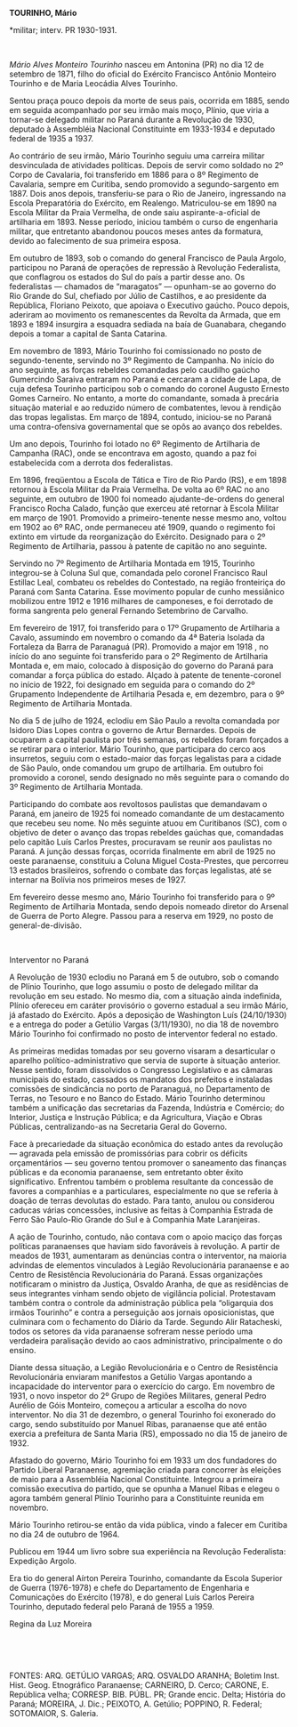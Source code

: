 **TOURINHO, Mário**

\*militar; interv. PR 1930-1931.

 

*Mário Alves Monteiro Tourinho* nasceu em Antonina (PR) no dia 12 de
setembro de 1871, filho do oficial do Exército Francisco Antônio
Monteiro Tourinho e de Maria Leocádia Alves Tourinho.

Sentou praça pouco depois da morte de seus pais, ocorrida em 1885, sendo
em seguida acompanhado por seu irmão mais moço, Plínio, que viria a
tornar-se delegado militar no Paraná durante a Revolução de 1930,
deputado à Assembléia Nacional Constituinte em 1933-1934 e deputado
federal de 1935 a 1937.

Ao contrário de seu irmão, Mário Tourinho seguiu uma carreira militar
desvinculada de atividades políticas. Depois de servir como soldado no
2º Corpo de Cavalaria, foi transferido em 1886 para o 8º Regimento de
Cavalaria, sempre em Curitiba, sendo promovido a segundo-sargento em
1887. Dois anos depois, transferiu-se para o Rio de Janeiro, ingressando
na Escola Preparatória do Exército, em Realengo. Matriculou-se em 1890
na Escola Militar da Praia Vermelha, de onde saiu aspirante-a-oficial de
artilharia em 1893. Nesse período, iniciou também o curso de engenharia
militar, que entretanto abandonou poucos meses antes da formatura,
devido ao falecimento de sua primeira esposa.

Em outubro de 1893, sob o comando do general Francisco de Paula Argolo,
participou no Paraná de operações de repressão à Revolução Federalista,
que conflagrou os estados do Sul do país a partir desse ano. Os
federalistas — chamados de “maragatos” — opunham-se ao governo do Rio
Grande do Sul, chefiado por Júlio de Castilhos, e ao presidente da
República, Floriano Peixoto, que apoiava o Executivo gaúcho. Pouco
depois, aderiram ao movimento os remanescentes da Revolta da Armada, que
em 1893 e 1894 insurgira a esquadra sediada na baía de Guanabara,
chegando depois a tomar a capital de Santa Catarina.

Em novembro de 1893, Mário Tourinho foi comissionado no posto de
segundo-tenente, servindo no 3º Regimento de Campanha. No início do ano
seguinte, as forças rebeldes comandadas pelo caudilho gaúcho Gumercindo
Saraiva entraram no Paraná e cercaram a cidade de Lapa, de cuja defesa
Tourinho participou sob o comando do coronel Augusto Ernesto Gomes
Carneiro. No entanto, a morte do comandante, somada à precária situação
material e ao reduzido número de combatentes, levou à rendição das
tropas legalistas. Em março de 1894, contudo, iniciou-se no Paraná uma
contra-ofensiva governamental que se opôs ao avanço dos rebeldes.

Um ano depois, Tourinho foi lotado no 6º Regimento de Artilharia de
Campanha (RAC), onde se encontrava em agosto, quando a paz foi
estabelecida com a derrota dos federalistas.

Em 1896, freqüentou a Escola de Tática e Tiro de Rio Pardo (RS), e em
1898 retornou à Escola Militar da Praia Vermelha. De volta ao 6º RAC no
ano seguinte, em outubro de 1900 foi nomeado ajudante-de-ordens do
general Francisco Rocha Calado, função que exerceu até retornar à Escola
Militar em março de 1901. Promovido a primeiro-tenente nesse mesmo ano,
voltou em 1902 ao 6º RAC, onde permaneceu até 1909, quando o regimento
foi extinto em virtude da reorganização do Exército. Designado para o 2º
Regimento de Artilharia, passou à patente de capitão no ano seguinte.

Servindo no 7º Regimento de Artilharia Montada em 1915, Tourinho
integrou-se à Coluna Sul que, comandada pelo coronel Francisco Raul
Estillac Leal, combateu os rebeldes do Contestado, na região fronteiriça
do Paraná com Santa Catarina. Esse movimento popular de cunho messiânico
mobilizou entre 1912 e 1916 milhares de camponeses, e foi derrotado de
forma sangrenta pelo general Fernando Setembrino de Carvalho.

Em fevereiro de 1917, foi transferido para o 17º Grupamento de
Artilharia a Cavalo, assumindo em novembro o comando da 4ª Bateria
Isolada da Fortaleza da Barra de Paranaguá (PR). Promovido a major em
1918 , no início do ano seguinte foi transferido para o 2º Regimento de
Artilharia Montada e, em maio, colocado à disposição do governo do
Paraná para comandar a força pública do estado. Alçado à patente de
tenente-coronel no início de 1922, foi designado em seguida para o
comando do 2º Grupamento Independente de Artilharia Pesada e, em
dezembro, para o 9º Regimento de Artilharia Montada.

No dia 5 de julho de 1924, eclodiu em São Paulo a revolta comandada por
Isidoro Dias Lopes contra o governo de Artur Bernardes. Depois de
ocuparem a capital paulista por três semanas, os rebeldes foram forçados
a se retirar para o interior. Mário Tourinho, que participara do cerco
aos insurretos, seguiu com o estado-maior das forças legalistas para a
cidade de São Paulo, onde comandou um grupo de artilharia. Em outubro
foi promovido a coronel, sendo designado no mês seguinte para o comando
do 3º Regimento de Artilharia Montada.

Participando do combate aos revoltosos paulistas que demandavam o
Paraná, em janeiro de 1925 foi nomeado comandante de um destacamento que
recebeu seu nome. No mês seguinte atuou em Curitibanos (SC), com o
objetivo de deter o avanço das tropas rebeldes gaúchas que, comandadas
pelo capitão Luís Carlos Prestes, procuravam se reunir aos paulistas no
Paraná. A junção dessas forças, ocorrida finalmente em abril de 1925 no
oeste paranaense, constituiu a Coluna Miguel Costa-Prestes, que
percorreu 13 estados brasileiros, sofrendo o combate das forças
legalistas, até se internar na Bolívia nos primeiros meses de 1927.

Em fevereiro desse mesmo ano, Mário Tourinho foi transferido para o 9º
Regimento de Artilharia Montada, sendo depois nomeado diretor do Arsenal
de Guerra de Porto Alegre. Passou para a reserva em 1929, no posto de
general-de-divisão.

 

Interventor no Paraná

A Revolução de 1930 eclodiu no Paraná em 5 de outubro, sob o comando de
Plínio Tourinho, que logo assumiu o posto de delegado militar da
revolução em seu estado. No mesmo dia, com a situação ainda indefinida,
Plínio ofereceu em caráter provisório o governo estadual a seu irmão
Mário, já afastado do Exército. Após a deposição de Washington Luís
(24/10/1930) e a entrega do poder a Getúlio Vargas (3/11/1930), no dia
18 de novembro Mário Tourinho foi confirmado no posto de interventor
federal no estado.

As primeiras medidas tomadas por seu governo visaram a desarticular o
aparelho político-administrativo que servia de suporte à situação
anterior. Nesse sentido, foram dissolvidos o Congresso Legislativo e as
câmaras municipais do estado, cassados os mandatos dos prefeitos e
instaladas comissões de sindicância no porto de Paranaguá, no
Departamento de Terras, no Tesouro e no Banco do Estado. Mário Tourinho
determinou também a unificação das secretarias da Fazenda, Indústria e
Comércio; do Interior, Justiça e Instrução Pública; e da Agricultura,
Viação e Obras Públicas, centralizando-as na Secretaria Geral do
Governo.

Face à precariedade da situação econômica do estado antes da revolução —
agravada pela emissão de promissórias para cobrir os déficits
orçamentários — seu governo tentou promover o saneamento das finanças
públicas e da economia paranaense, sem entretanto obter êxito
significativo. Enfrentou também o problema resultante da concessão de
favores a companhias e a particulares, especialmente no que se referia à
doação de terras devolutas do estado. Para tanto, anulou ou considerou
caducas várias concessões, inclusive as feitas à Companhia Estrada de
Ferro São Paulo-Rio Grande do Sul e à Companhia Mate Laranjeiras.

A ação de Tourinho, contudo, não contava com o apoio maciço das forças
políticas paranaenses que haviam sido favoráveis à revolução. A partir
de meados de 1931, aumentaram as denúncias contra o interventor, na
maioria advindas de elementos vinculados à Legião Revolucionária
paranaense e ao Centro de Resistência Revolucionária do Paraná. Essas
organizações notificaram o ministro da Justiça, Osvaldo Aranha, de que
as residências de seus integrantes vinham sendo objeto de vigilância
policial. Protestavam também contra o controle da administração pública
pela “oligarquia dos irmãos Tourinho” e contra a perseguição aos jornais
oposicionistas, que culminara com o fechamento do Diário da Tarde.
Segundo Alir Ratacheski, todos os setores da vida paranaense sofreram
nesse período uma verdadeira paralisação devido ao caos administrativo,
principalmente o do ensino.

Diante dessa situação, a Legião Revolucionária e o Centro de Resistência
Revolucionária enviaram manifestos a Getúlio Vargas apontando a
incapacidade do interventor para o exercício do cargo. Em novembro de
1931, o novo inspetor do 2º Grupo de Regiões Militares, general Pedro
Aurélio de Góis Monteiro, começou a articular a escolha do novo
interventor. No dia 31 de dezembro, o general Tourinho foi exonerado do
cargo, sendo substituído por Manuel Ribas, paranaense que até então
exercia a prefeitura de Santa Maria (RS), empossado no dia 15 de janeiro
de 1932.

Afastado do governo, Mário Tourinho foi em 1933 um dos fundadores do
Partido Liberal Paranaense, agremiação criada para concorrer às eleições
de maio para a Assembléia Nacional Constituinte. Integrou a primeira
comissão executiva do partido, que se opunha a Manuel Ribas e elegeu o
agora também general Plínio Tourinho para a Constituinte reunida em
novembro.

Mário Tourinho retirou-se então da vida pública, vindo a falecer em
Curitiba no dia 24 de outubro de 1964.

Publicou em 1944 um livro sobre sua experiência na Revolução
Federalista: Expedição Argolo.

Era tio do general Aírton Pereira Tourinho, comandante da Escola
Superior de Guerra (1976-1978) e chefe do Departamento de Engenharia e
Comunicações do Exército (1978), e do general Luís Carlos Pereira
Tourinho, deputado federal pelo Paraná de 1955 a 1959.

Regina da Luz Moreira

 

 

FONTES: ARQ. GETÚLIO VARGAS; ARQ. OSVALDO ARANHA; Boletim Inst. Hist.
Geog. Etnográfico Paranaense; CARNEIRO, D. Cerco; CARONE, E. República
velha; CORRESP. BIB. PÚBL. PR; Grande encic. Delta; História do Paraná;
MOREIRA, J. Dic.; PEIXOTO, A. Getúlio; POPPINO, R. Federal; SOTOMAIOR,
S. Galeria.

 
